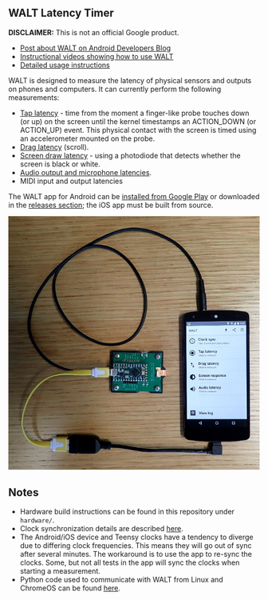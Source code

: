 ## WALT Latency Timer ##

**DISCLAIMER:** This is not an official Google product.

 * [Post about WALT on Android Developers Blog](http://android-developers.blogspot.ca/2016/04/a-new-method-to-measure-touch-and-audio.html)
 * [Instructional videos showing how to use WALT](https://www.youtube.com/playlist?list=PLd6Fi7WgXfcCEJg1FDqNCoQfpWo7W3J5a)
 * [Detailed usage instructions](docs/usage/WALT_usage.md)

WALT is designed to measure the latency of physical sensors and outputs on phones and computers. It can currently perform the following measurements:

 * [Tap latency](docs/TapLatency.md) - time from the moment a finger-like probe touches down (or up) on the screen
   until the kernel timestamps an ACTION_DOWN (or ACTION_UP) event. This physical contact with
   the screen is timed using an accelerometer mounted on the probe.
 * [Drag latency](docs/DragLatency.md) (scroll).
 * [Screen draw latency](docs/ScreenLatency.md) - using a photodiode that detects whether the screen is black or white.
 * [Audio output and microphone latencies](docs/AudioLatency.md).
 * MIDI input and output latencies

The WALT app for Android can be
[installed from Google Play](https://play.google.com/store/apps/details?id=org.kamrik.latency.walt)
or downloaded in the [releases section](https://github.com/google/walt/releases); the iOS app must be built from source.

![WALT photo](docs/WALT_photo_audio_r07.jpg)


## Notes
* Hardware build instructions can be found in this repository under `hardware/`.
* Clock synchronization details are described [here](android/WALT/app/src/main/jni/README.md).
* The Android/iOS device and Teensy clocks have a tendency to diverge due to
  differing clock frequencies. This means they will go out of sync after
  several minutes. The workaround is to use the app to re-sync the
  clocks. Some, but not all tests in the app will sync the clocks when starting a measurement.
* Python code used to communicate with WALT from Linux and ChromeOS can be found
  [here](https://chromium.googlesource.com/chromiumos/platform/touchbot/+/master/quickstep/).

